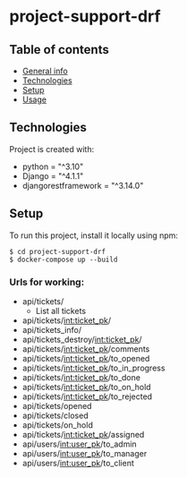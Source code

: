 # project-support-drf
## Table of contents
* [General info](#general-info)
* [Technologies](#technologies)
* [Setup](#setup)
* [Usage](#urls-for-working)
## Technologies
Project is created with:
* python = "^3.10"
* Django = "^4.1.1"
* djangorestframework = "^3.14.0"

<!-- * djoser = "^2.1.0" -->
<!-- * celery = "^5.2.7" -->
<!-- * redis = "^4.3.4" -->

## Setup
To run this project, install it locally using npm:

```
$ cd project-support-drf
$ docker-compose up --build
```

### Urls for working:
* api/tickets/
    - List all tickets
* api/tickets/<int:ticket_pk>/
* api/tickets_info/
* api/tickets_destroy/<int:ticket_pk>/
* api/tickets/<int:ticket_pk>/comments
* api/tickets/<int:ticket_pk>/to_opened
* api/tickets/<int:ticket_pk>/to_in_progress
* api/tickets/<int:ticket_pk>/to_done
* api/tickets/<int:ticket_pk>/to_on_hold
* api/tickets/<int:ticket_pk>/to_rejected
* api/tickets/opened
* api/tickets/closed
* api/tickets/on_hold
* api/tickets/<int:ticket_pk>/assigned
* api/users/<int:user_pk>/to_admin
* api/users/<int:user_pk>/to_manager
* api/users/<int:user_pk>/to_client
